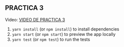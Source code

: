 ## PRACTICA 3

Video: <a href="https://youtu.be/aQ649Y-1WVE">VIDEO DE PRACTICA 3</a>

1. `yarn install` (or `npm install`) to install dependencies
2. `yarn start` (or `npm start`) to preview the app locally
3. `yarn test` (or `npm test`) to run the tests

